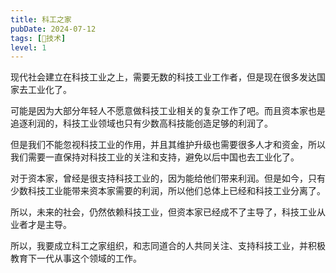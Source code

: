 ```yaml
---
title: 科工之家
pubDate: 2024-07-12
tags: [🔭技术]
level: 1
---
```


现代社会建立在科技工业之上，需要无数的科技工业工作者，但是现在很多发达国家去工业化了。

可能是因为大部分年轻人不愿意做科技工业相关的复杂工作了吧。而且资本家也是追逐利润的，科技工业领域也只有少数高科技能创造足够的利润了。

但是我们不能忽视科技工业的作用，并且其维护升级也需要很多人才和资金，所以我们需要一直保持对科技工业的关注和支持，避免以后中国也去工业化了。

对于资本家，曾经是很支持科技工业的，因为能给他们带来利润。但是如今，只有少数科技工业能带来资本家需要的利润，所以他们总体上已经和科技工业分离了。

所以，未来的社会，仍然依赖科技工业，但资本家已经成不了主导了，科技工业从业者才是主导。

所以，我要成立科工之家组织，和志同道合的人共同关注、支持科技工业，并积极教育下一代从事这个领域的工作。
